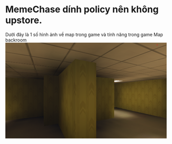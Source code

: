 # MemeChase dính policy nên không upstore.
Dưới đây là 1 số hình ảnh về map trong game và tính năng trong game
Map backroom
![Logo](./Assets/Preview/backroom.png)

